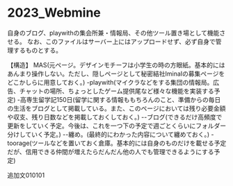 # 2023_Webmine
自身のブログ、playwithの集会所兼・情報局、その他ツール置き場として機能させる。
なお、このファイルはサーバー上にはアップロードせず、必ず自身で管理するものとする。

【構造】
MAS(元ページ。デザインモチーフは小学生の時の方眼紙。基本的にはあんまり操作しない。ただし、隠しページとして秘密結社IminaIの募集ページをどこかしらに用意しておく。)
-playwith(マイクラなどをする集団の情報局。広告、チャットの場所、ちょっとしたゲーム提供尾など様々な機能を実装する予定)
-高専生留学記150日(留学に関する情報ももちろんのこと、準備からの毎日の生活をブログとして掲載している。また、このページにおいては残り必要金額や収支、残り日数などを掲載しておくしておく。)
--ブログ(できるだけ高頻度で更新をしていく予定。今後は、これを一つ下の予定で週ごとくらいにフォルダー分けしていく予定。)
--纏め。(最終的にわかった内容について纏めておく。)
-toorage(ツールなどを置いておく倉庫。基本的には自身のものだけを載せる予定だが、信用できる仲間が増えたらだんだん他の人でも管理できるようにする予定)

追加文010101